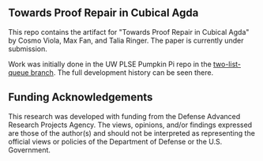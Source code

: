 ## Towards Proof Repair in Cubical Agda

This repo contains the artifact for "Towards Proof Repair in Cubical Agda" by Cosmo Viola, Max Fan, and Talia Ringer. The paper is currently under submission.

Work was initially done in the UW PLSE Pumpkin Pi repo in the [two-list-queue branch](https://github.com/uwplse/pumpkin-pi/tree/two-list-queue). The full development history can be seen there.

## Funding Acknowledgements

This research was developed with funding from the Defense Advanced Research Projects Agency. 
The views, opinions, and/or findings expressed are those of the author(s) and should not be interpreted as representing the official views or policies of the Department of Defense or the U.S. Government.
